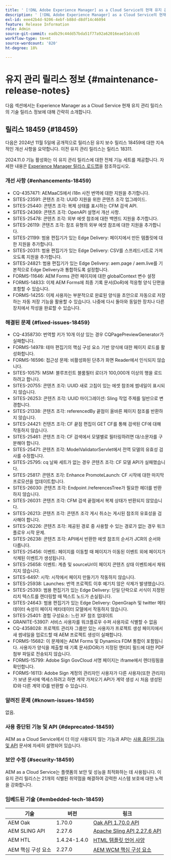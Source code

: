 ```yaml
---
title: ' [!DNL Adobe Experience Manager] as a Cloud Service의 현재 유지 관리 릴리스 정보입니다.'
description: ' [!DNL Adobe Experience Manager] as a Cloud Service의 현재 유지 관리 릴리스 정보입니다.'
exl-id: eee42b4d-9206-4ebf-b88d-d8df14c46094
feature: Release Information
role: Admin
source-git-commit: eadb29c44dd57bda51f77a92a62016eae51dcc65
workflow-type: tm+mt
source-wordcount: '820'
ht-degree: 18%

---
```



# 유지 관리 릴리스 정보 {#maintenance-release-notes}

다음 섹션에서는 Experience Manager as a Cloud Service 현재 유지 관리 릴리스의 기술 릴리스 정보에 대해 간략히 소개합니다.

## 릴리스 18459 {#18459}

다음은 2024년 11월 5일에 공개적으로 릴리스된 유지 보수 릴리스 18459에 대한 지속적인 개선 사항을 요약합니다. 이전 유지 관리 릴리스는 릴리스 18311.

2024.11.0 기능 활성화는 이 유지 관리 릴리스에 대한 전체 기능 세트를 제공합니다. 자세한 내용은 [Experience Manager 릴리스 로드맵](https://experienceleague.adobe.com/ko/docs/experience-manager-release-information/aem-release-updates/update-releases-roadmap)을 참조하십시오.

### 개선 사항 {#enhancements-18459}

* CQ-4357471: AEMaaCS에서 i18n 사전 번역에 대한 지원을 추가합니다.
* SITES-23591: 콘텐츠 조각: UUID 지원을 위한 콘텐츠 조각 업그레이드.
* SITES-25440: 콘텐츠 조각: 복제 상태를 표시하는 CFM 검색 API.
* SITES-24369: 콘텐츠 조각: OpenAPI 설명서 개선 사항.
* SITES-25478: 콘텐츠 조각: 외부 에셋 참조에 대한 백엔드 지원을 추가합니다.
* SITES-26119: 콘텐츠 조각: 참조 유형의 외부 에셋 참조에 대한 지원을 추가합니다.
* SITES-21199: 범용 편집기가 있는 Edge Delivery: 페이지에서 만든 템플릿에 대한 지원을 추가합니다.
* SITES-20311: 범용 편집기가 있는 Edge Delivery: CSV를 스프레드시트로 가져오도록 지원을 추가합니다.
* SITES-24821: 범용 편집기가 있는 Edge Delivery: aem.page / aem.live를 기본적으로 Edge Delivery과 통합하도록 설정합니다.
* FORMS-11646: AEM Forms 관련 페이지에 대한 globalContext 변수 설정
* FORMS-14833: 이제 AEM Forms에 최종 기록 문서(DoR)에 적응형 양식 단편을 포함할 수 있습니다.
* FORMS-14255: 이제 사용자는 부분적으로 완료된 양식을 초안으로 자동으로 저장하는 자동 저장 기능을 활용할 수 있습니다. 나중에 다시 돌아와 동일한 장치나 다른 장치에서 작성을 완료할 수 있습니다.


### 해결된 문제 {#fixed-issues-18459}

* CQ-4358730: 번역할 키가 10개 이상 있는 경우 CQPagePreviewGenerator가 실패합니다.
* FORMS-14978: 테마 편집기의 핵심 구성 요소 기반 양식에 대한 페이지 로드를 활성화합니다.
* FORMS-16596: 접근성 문제: 비활성화된 단추가 화면 Reader에서 인식되지 않습니다.
* SITES-10575: MSM: 블루프린트 블룸필터 로더가 100,000개 이상의 행을 로드하려고 합니다.
* SITES-20755: 콘텐츠 조각: UUID 새로 고침이 있는 에셋 참조에 썸네일이 표시되지 않습니다.
* SITES-26253: 콘텐츠 조각: UUID 마이그레이션: Sling 작업 주제를 일반으로 변경합니다.
* SITES-21338: 콘텐츠 조각: referencedBy 끝점이 올바른 페이지 참조를 반환하지 않습니다.
* SITES-24421: 컨텐츠 조각: CF 끝점 편집이 GET CF를 통해 검색된 CF에 대해 작동하지 않습니다.
* SITES-25461: 콘텐츠 조각: CF 검색에서 모델별로 필터링하려면 대/소문자를 구분해야 합니다.
* SITES-25471: 콘텐츠 조각: ModelValidatorServlet에서 전역 모델의 유효성 검사를 수정합니다.
* SITES-25795: cq 날짜 세트가 없는 경우 콘텐츠 조각: CF 모델 API가 실패했습니다.
* SITES-25817: 콘텐츠 조각: Enhance PromoteLaunch: CF 시작에 대한 마지막 프로모션을 업데이트합니다.
* SITES-26030: 콘텐츠 조각: Endpoint /referencesTree가 필요한 헤더를 반환하지 않습니다.
* SITES-26031: 콘텐츠 조각: CFM 검색 끝점에서 복제 상태가 반환되지 않았습니다.
* SITES-26213: 콘텐츠 조각: 콘텐츠 조각 게시 취소는 게시된 참조의 유효성을 검사해야 합니다.
* SITES-26226: 콘텐츠 조각: 제공된 경로 중 사용할 수 있는 경로가 없는 경우 워크플로우 시작 문제.
* SITES-26238: 콘텐츠 조각: API에서 반환한 에셋 참조의 순서가 JCR의 순서와 다릅니다.
* SITES-25456: 이벤트: 페이지를 이동할 때 페이지가 이동된 이벤트 외에 페이지가 삭제된 이벤트가 생성됩니다.
* SITES-25658: 이벤트: 계층 및 sourceUrl이 페이지 콘텐츠 상태 이벤트에서 채워지지 않습니다.
* SITES-6497: 시작: 시작에서 페이지 만들기가 작동하지 않습니다.
* SITES-25938: Launches: 번역 프로젝트 이후 예기치 않은 삭제가 발생했습니다.
* SITES-25393: 범용 편집기가 있는 Edge Delivery: 단일 단락으로 서식이 지정된 리치 텍스트를 렌더링할 때 텍스트 노드가 손실됩니다.
* SITES-24643: 범용 편집기가 있는 Edge Delivery: OpenGraph 및 twitter 메타데이터 속성이 페이지 메타데이터 모델에서 작동하지 않습니다.
* SITES-25401: 경험 구성요소: 느린 XF 참조 업데이트
* GRANITE-53907: 서비스 사용자를 워크플로우 수퍼 사용자로 식별할 수 없음
* CQ-4358028: 프로젝트 관리자 그룹만 있는 사용자가 프로젝트 생성 페이지에서 새 썸네일을 업로드할 때 AEM 프로젝트 생성이 실패합니다.
* FORMS-15682: 이 문제에는 AEM Forms 및 Dynamics FDM 통합이 포함됩니다. 사용자가 양식을 제출할 때 기록 문서(DOR)가 지정된 엔티티 필드에 대한 PDF 첨부 파일로 전송되지 않습니다.
* FORMS-15799: Adobe Sign GovCloud 서명 페이지는 iframe에서 렌더링됨을 확인합니다.
* FORMS-16113: Adobe Sign 계정의 관리자인 사용자가 다른 사용자(또한 관리자)가 보낸 문서에 액세스하려고 하면 계약 가져오기 API가 계약 생성 시 처음 생성된 ID와 다른 계약 ID를 반환할 수 있습니다.


### 알려진 문제 {#known-issues-18459}

없음.

### 사용 중단된 기능 및 API {#deprecated-18459}

AEM as a Cloud Service에서 더 이상 사용되지 않는 기능과 API는 [사용 중단된 기능 및 API](/help/release-notes/deprecated-removed-features.md) 문서에 자세히 설명되어 있습니다.

### 보안 수정 {#security-18459}

AEM as a Cloud Service는 플랫폼의 보안 및 성능을 최적화하는 데 사용됩니다. 이 유지 관리 릴리스는 21개의 식별된 취약점을 해결하여 강력한 시스템 보호에 대한 노력을 강화합니다.

### 임베드된 기술 {#embedded-tech-18459}

| 기술 | 버전 | 링크 |
|---|---|---|
| AEM Oak | 1.70.0 | [Oak API 1.70.0 API](https://www.javadoc.io/doc/org.apache.jackrabbit/oak-api/1.70.0/index.html) |
| AEM SLING API | 2.27.6 | [Apache Sling API 2.27.6 API](https://www.javadoc.io/doc/org.apache.sling/org.apache.sling.api/latest/index.html) |
| AEM HTL | 1.4.24-1.4.0 | [HTML 템플릿 언어 사양](https://github.com/adobe/htl-spec) |
| AEM 핵심 구성 요소 | 2.27.0 | [AEM WCM 핵심 구성 요소](https://github.com/adobe/aem-core-wcm-components) |
